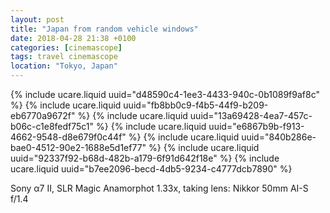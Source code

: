 ```yaml
---
layout: post
title: "Japan from random vehicle windows"
date: 2018-04-28 21:38 +0100
categories: [cinemascope]
tags: travel cinemascope
location: "Tokyo, Japan"
---
```


{% include ucare.liquid uuid="d48590c4-1ee3-4433-940c-0b1089f9af8c" %}
{% include ucare.liquid uuid="fb8bb0c9-f4b5-44f9-b209-eb6770a9672f" %}
{% include ucare.liquid uuid="13a69428-4ea7-457c-b06c-c1e8fedf75c1" %}
{% include ucare.liquid uuid="e6867b9b-f913-4662-9548-d8e679f0c44f" %}
{% include ucare.liquid uuid="840b286e-bae0-4512-90e2-1688e5d1ef77" %}
{% include ucare.liquid uuid="92337f92-b68d-482b-a179-6f91d642f18e" %}
{% include ucare.liquid uuid="b7ee2096-becd-4db5-9234-c4777dcb7890" %}

Sony α7 II, SLR Magic Anamorphot 1.33x, taking lens: Nikkor 50mm AI-S f/1.4